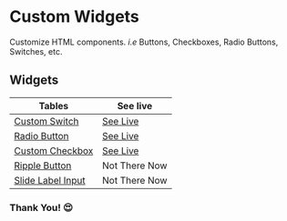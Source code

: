 # Custom Widgets

Customize HTML components. _i.e_ Buttons, Checkboxes, Radio Buttons, Switches, etc.

## Widgets

| Tables                           | See live                  |
| -------------------------------- | ------------------------- |
| [Custom Switch][switch]          | [See Live][switch-live]   |
| [Radio Button][radio]            | [See Live][radio-live]    |
| [Custom Checkbox][checkbox]      | [See Live][checkbox-live] |
| [Ripple Button][ripple-btn]      | Not There Now             |
| [Slide Label Input][slide-input] | Not There Now             |

### **Thank You!** 😍

[switch]: https://github.com/hicodersofficial/custom-html-css-js-widgets/tree/main/switch
[switch-live]: https://codepen.io/hicoders/pen/GRyVjVy
[radio]: https://github.com/hicodersofficial/custom-html-css-js-widgets/tree/main/radio
[radio-live]: https://codepen.io/hicoders/pen/QWQLara
[checkbox]: https://github.com/hicodersofficial/custom-html-css-js-widgets/tree/main/checkbox
[checkbox-live]: https://codepen.io/hicoders/pen/MWQWrPG
[ripple-btn]: https://github.com/hicodersofficial/custom-html-css-js-widgets/tree/main/ripple-button
[slide-input]: https://github.com/hicodersofficial/custom-html-css-js-widgets/tree/main/slide-label-input
